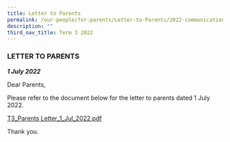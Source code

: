 ```yaml
---
title: Letter to Parents
permalink: /our-people/for-parents/Letter-to-Parents/2022-communications/Term-3-2022/1Jul2022
description: ""
third_nav_title: Term 3 2022
---
```

### LETTER TO PARENTS
***1 July 2022***

Dear Parents,  
  
Please refer to the document below for the letter to parents dated 1 July 2022.  
  
[T3_Parents Letter_1_Jul_2022.pdf](/files/T3_Parents%20Letter_1_Jul_2022.pdf)
  
Thank you.